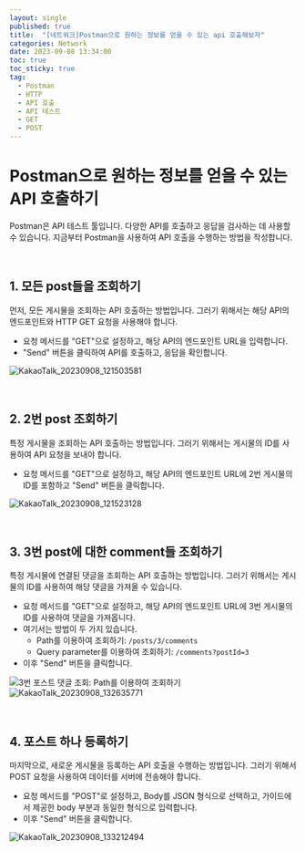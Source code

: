 ```yaml
---
layout: single
published: true
title:  "[네트워크]Postman으로 원하는 정보를 얻을 수 있는 api 호출해보자"
categories: Network
date: 2023-09-08 13:34:00
toc: true
toc_sticky: true
tag:   
  - Postman
  - HTTP
  - API 호출 
  - API 테스트
  - GET
  - POST 
---
```


# Postman으로 원하는 정보를 얻을 수 있는 API 호출하기

Postman은 API 테스트 툴입니다. 다양한 API를 호출하고 응답을 검사하는 데 사용할 수 있습니다. 지금부터 Postman을 사용하여 API 호출을 수행하는 방법을 작성합니다.

<br>

## 1. 모든 post들을 조회하기

먼저, 모든 게시물을 조회하는 API 호출하는 방법입니다. 그러기 위해서는 해당 API의 엔드포인트와 HTTP GET 요청을 사용해야 합니다. 

- 요청 메서드를 "GET"으로 설정하고, 해당 API의 엔드포인트 URL을 입력합니다.
- "Send" 버튼을 클릭하여 API를 호출하고, 응답을 확인합니다.

![KakaoTalk_20230908_121503581](https://github.com/BaxDailyGit/BaxDailyGit.github.io/assets/99312529/5acc6a4b-25c4-4112-8513-8e07bf073019)


<br>

## 2. 2번 post 조회하기

특정 게시물을 조회하는 API 호출하는 방법입니다. 그러기 위해서는 게시물의 ID를 사용하여 API 요청을 보내야 합니다. 

- 요청 메서드를 "GET"으로 설정하고, 해당 API의 엔드포인트 URL에 2번 게시물의 ID를 포함하고 "Send" 버튼을 클릭합니다.

![KakaoTalk_20230908_121523128](https://github.com/BaxDailyGit/BaxDailyGit.github.io/assets/99312529/a2562e2b-6edd-4b45-9ee8-f69bc1035852)

<br>

## 3. 3번 post에 대한 comment들 조회하기

특정 게시물에 연결된 댓글을 조회하는 API 호출하는 방법입니다. 그러기 위해서는 게시물의 ID를 사용하여 해당 댓글을 가져올 수 있습니다. 

- 요청 메서드를 "GET"으로 설정하고, 해당 API의 엔드포인트 URL에 3번 게시물의 ID를 사용하여 댓글을 가져옵니다.
- 여기서는 방법이 두 가지 있습니다.
  - Path를 이용하여 조회하기: `/posts/3/comments`
  - Query parameter를 이용하여 조회하기: `/comments?postId=3`
- 이후 "Send" 버튼을 클릭합니다.

![3번 포스트 댓글 조회: Path를 이용하여 조회하기](이미지_링크_3_path)
![KakaoTalk_20230908_132635771](https://github.com/BaxDailyGit/BaxDailyGit.github.io/assets/99312529/a3df55a2-444e-42d8-b6f0-5983498a7840)


<br>

## 4. 포스트 하나 등록하기

마지막으로, 새로운 게시물을 등록하는 API 호출을 수행하는 방법입니다. 그러기 위해서 POST 요청을 사용하여 데이터를 서버에 전송해야 합니다. 

- 요청 메서드를 "POST"로 설정하고, Body를 JSON 형식으로 선택하고, 가이드에서 제공한 body 부분과 동일한 형식으로 입력합니다.
- 이후 "Send" 버튼을 클릭합니다.

![KakaoTalk_20230908_133212494](https://github.com/BaxDailyGit/BaxDailyGit.github.io/assets/99312529/114541cc-d93d-44b7-baff-b2d9def9883a)


<br>
